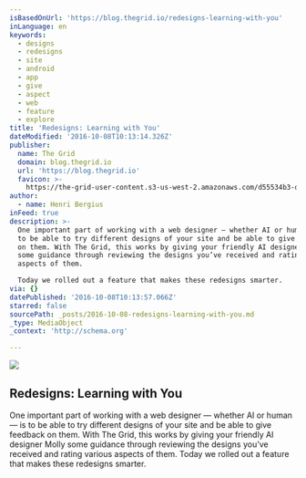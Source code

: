 ```yaml
---
isBasedOnUrl: 'https://blog.thegrid.io/redesigns-learning-with-you'
inLanguage: en
keywords:
  - designs
  - redesigns
  - site
  - android
  - app
  - give
  - aspect
  - web
  - feature
  - explore
title: 'Redesigns: Learning with You'
dateModified: '2016-10-08T10:13:14.326Z'
publisher:
  name: The Grid
  domain: blog.thegrid.io
  url: 'https://blog.thegrid.io'
  favicon: >-
    https://the-grid-user-content.s3-us-west-2.amazonaws.com/d55534b3-d050-4829-803d-f52975ed9be2.png
author:
  - name: Henri Bergius
inFeed: true
description: >-
  One important part of working with a web designer — whether AI or human — is
  to be able to try different designs of your site and be able to give feedback
  on them. With The Grid, this works by giving your friendly AI designer Molly
  some guidance through reviewing the designs you’ve received and rating various
  aspects of them.

  Today we rolled out a feature that makes these redesigns smarter.
via: {}
datePublished: '2016-10-08T10:13:57.066Z'
starred: false
sourcePath: _posts/2016-10-08-redesigns-learning-with-you.md
_type: MediaObject
_context: 'http://schema.org'

---
```

<article style=""><img src="https://s3-us-west-2.amazonaws.com/the-grid-img/p/03c27f033e10371cdb29608e43355e15a7cff629.png" /><h1>Redesigns: Learning with You</h1><p>One important part of working with a web designer — whether AI or human — is to be able to try different designs of your site and be able to give feedback on them. With The Grid, this works by giving your friendly AI designer Molly some guidance through reviewing the designs you’ve received and rating various aspects of them.
Today we rolled out a feature that makes these redesigns smarter.</p></article>